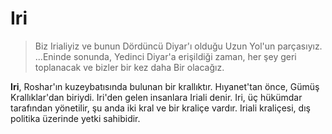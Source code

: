 # Iri

> Biz Irialiyiz ve bunun Dördüncü Diyar'ı olduğu Uzun Yol'un parçasıyız. ...Eninde sonunda, Yedinci Diyar'a erişildiği zaman, her şey geri toplanacak ve bizler bir kez daha Bir olacağız.

**Iri**, Roshar'ın kuzeybatısında bulunan bir krallıktır. Hıyanet'tan önce, Gümüş Krallıklar'dan biriydi. Iri'den gelen insanlara Iriali denir. Iri, üç hükümdar tarafından yönetilir, şu anda iki kral ve bir kraliçe vardır. Iriali kraliçesi, dış politika üzerinde yetki sahibidir.
